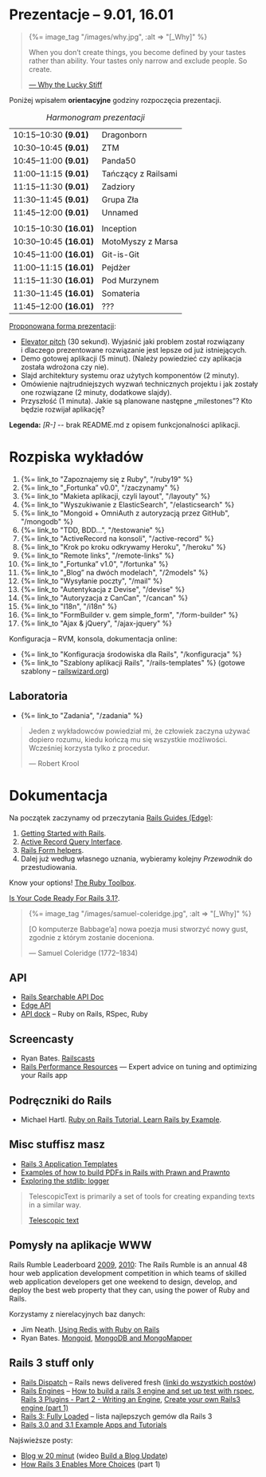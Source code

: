 # Prezentacje – 9.01, 16.01

<blockquote>
  {%= image_tag "/images/why.jpg", :alt => "[_Why]" %}
  <p>
    When you don’t create things, you become defined by your tastes
    rather than ability. Your tastes only narrow and exclude people.
    So create.
  </p>
  <p class="author"><a href="http://www.smashingmagazine.com/2010/05/15/why-a-tale-of-a-post-modern-genius/">— Why the Lucky Stiff</a></p>
</blockquote>

Poniżej wpisałem **orientacyjne** godziny rozpoczęcia prezentacji.

<table class="span-16" summary="harmonogram">
  <colgroup>
    <col class="table1"/>
    <col class="table2"/>
  </colgroup>
  <caption><em>Harmonogram prezentacji</em></caption>
  <thead>
  </thead>

<tbody>

 <tr>
 <td>10:15–10:30 <b>(9.01)</b></td>
 <td>Dragonborn</td>
 </tr>

 <tr>
 <td>10:30–10:45 <b>(9.01)</b></td>
 <td>ZTM</td>
 </tr>

 <tr>
 <td>10:45–11:00 <b>(9.01)</b></td>
 <td>Panda50</td>
 </tr>

 <tr>
 <td>11:00–11:15 <b>(9.01)</b></td>
 <td>Tańczący z Railsami</td>
 </tr>

 <tr>
 <td>11:15–11:30 <b>(9.01)</b></td>
 <td>Zadziory</td>
 </tr>

 <tr>
 <td>11:30–11:45 <b>(9.01)</b></td>
 <td>Grupa Zła</td>
 </tr>

 <tr>
 <td>11:45–12:00 <b>(9.01)</b></td>
 <td>Unnamed</td>
 </tr>

 <tr>
 <td></td>
 <td></td>
 </tr>

 <tr>
 <td>10:15–10:30 <b>(16.01)</b></td>
 <td>Inception</td>
 </tr>

 <tr>
 <td>10:30–10:45 <b>(16.01)</b></td>
 <td>MotoMyszy z Marsa</td>
 </tr>

 <tr>
 <td>10:45–11:00 <b>(16.01)</b></td>
 <td>Git-is-Git</td>
 </tr>

 <tr>
 <td>11:00–11:15 <b>(16.01)</b></td>
 <td>Pejdżer</td>
 </tr>

 <tr>
 <td>11:15–11:30 <b>(16.01)</b></td>
 <td>Pod Murzynem</td>
 </tr>

 <tr>
 <td>11:30–11:45 <b>(16.01)</b></td>
 <td>Somateria</td>
 </tr>

 <tr>
 <td>11:45–12:00 <b>(16.01)</b></td>
 <td>???</td>
 </tr>

</tbody>
</table>

[Proponowana forma prezentacji](http://philip.greenspun.com/seia/writeup):

* [Elevator pitch](http://en.wikipedia.org/wiki/Elevator_pitch) (30 sekund).
  Wyjaśnić jaki problem został rozwiązany
  i dlaczego prezentowane rozwiązanie jest lepsze od już istniejących.
* Demo gotowej aplikacji (5 minut).
  (Należy powiedzieć czy aplikacja została wdrożona czy nie).
* Slajd architektury systemu oraz użytych komponentów
  (2 minuty).
* Omówienie najtrudniejszych wyzwań technicznych projektu
  i jak zostały one rozwiązane (2 minuty, dodatkowe slajdy).
* Przyszłość (1 minuta).
  Jakie są planowane następne „milestones”?
  Kto będzie rozwijał aplikację?


<!--

[2011.11.28] [Coding - the new Latin](http://www.bbc.co.uk/news/technology-15916677).

[2011.10.26] [Method chaining and lazy evaluation in Ruby](http://jeffkreeftmeijer.com/2011/method-chaining-and-lazy-evaluation-in-ruby/) –
we’ll write a library that can chain method calls to build up a
MongoDB query in this article.

[2011.10.21] Poprawioną wersję *Elevation* dla Rails umieściłem
[tutaj](https://gist.github.com/1303620).
Przygotowałem też szablon aplikacji korzystający z HTML5Boilerplate.
Na razie jest [tutaj](https://gist.github.com/1304698).

[2011.10.20] Coś do poczytania.
David Lynch, [XSS is fun!](http://davidlynch.org/blog/2011/10/xss-is-fun/).

[2011.10.18] RailsConf 2011,
[David Heinemeier Hansson](http://www.youtube.com/watch?v=cGdCI2HhfAU)
opowiada o nowych rzeczach w Rails 3.1
(styl programowania — *junk drawer*).

Nie czujesz się pewnie z Ruby — spróbuj swoich sił na [Try Ruby!](http://tryruby.org/)
albo na [Learn Ruby The Hard Way](http://ruby.learncodethehardway.org/).

Nigdy nie korzystałeś z frameworka MVC, wejdź na
[Rails for Zombies](http://www.codeschool.com/courses/rails-for-zombies).

Wszystkie projekty przygotowywane na zajęciach należy trzymać na swoim
koncie na *github.com*. (Oczywiście, wcześniej należy założyć tam
sobie konto.)

Projekty piszemy w **Rails** wersji co najmniej **3.1**.

Przed utworzeniem pierwszego repozytorium
należy podać Gitowi swoje **prawdziwe i aktualne** dane:

    git config --global user.name "Imię Nazwisko"
    git config --global user.email "twój aktualny email"


<a href="http://wbzyl.inf.ug.edu.pl/sp/git">Parę aliasów dla Gita i Bash’a</a>
oszczędzi nam wiele żmudnego wpisywania z klawiatury.

-->

**Legenda:** *[R-]* -- brak README.md z opisem funkcjonalności aplikacji.

# Rozpiska wykładów

1. {%= link_to "Zapoznajemy się z Ruby", "/ruby19" %}
1. {%= link_to "„Fortunka” v0.0", "/zaczynamy" %}
1. {%= link_to "Makieta aplikacji, czyli layout", "/layouty" %}
1. {%= link_to "Wyszukiwanie z ElasticSearch", "/elasticsearch" %}
1. {%= link_to "Mongoid + OmniAuth z autoryzacją przez GitHub", "/mongodb" %}
1. {%= link_to "TDD, BDD…", "/testowanie" %}
1. {%= link_to "ActiveRecord na konsoli", "/active-record" %}
1. {%= link_to "Krok po kroku odkrywamy Heroku", "/heroku" %}
1. {%= link_to "Remote links", "/remote-links" %}
1. {%= link_to "„Fortunka” v1.0", "/fortunka" %}
1. {%= link_to "„Blog” na dwóch modelach", "/2models" %}
1. {%= link_to "Wysyłanie poczty", "/mail" %}
1. {%= link_to "Autentykacja z Devise", "/devise" %}
1. {%= link_to "Autoryzacja z CanCan", "/cancan" %}
1. {%= link_to "I18n", "/i18n" %}
1. {%= link_to "FormBuilder v. gem simple_form", "/form-builder" %}
1. {%= link_to "Ajax & jQuery", "/ajax-jquery" %}

<!--

TODO:

1. {%= link_to "Aplikacja „Leniwiec” (klon pastie)", "/pastie" %}
1. {%= link_to "Aplikacja „Todo”", "/todo" %}
1. {%= link_to "Aplikacja „Blog”", "/blog" %}
1. {%= link_to "Aplikacja „Store”", "/store" %}
1. {%= link_to "Aplikacja „Ale kino”", "/ale-kino" %}
1. {%= link_to "Wyszukiwanie", "/searching" %}
1. {%= link_to "Bezpieczeństwo", "/security" %}
1. {%= link_to "Caching", "/caching" %}
1. {%= link_to "Walidacja", "/walidacja" %}
1. {%= link_to "Autentykacja z Authlogic", "/authlogic" %}
-->

<!--
1. {%= link_to "Mobile apps", "/mobile" %}
1. {%= link_to "Autoryzacja I", "/authorization" %}
1. {%= link_to "Autoryzacja II", "/declarative-authorization" %}
-->

Konfiguracja – RVM, konsola, dokumentacja online:

* {%= link_to "Konfiguracja środowiska dla Rails", "/konfiguracja" %}
* {%= link_to "Szablony aplikacji Rails", "/rails-templates" %}
  (gotowe szablony – [railswizard.org](http://railswizard.org/))

## Laboratoria

* {%= link_to "Zadania", "/zadania" %}


<blockquote>
  <p>
    Jeden z wykładowców powiedział mi, że człowiek
    zaczyna używać dopiero rozumu, kiedu kończą mu się
    wszystkie możliwości. Wcześniej korzysta tylko
    z procedur.
  </p>
  <p class="author">— Robert Krool</p>
</blockquote>

# Dokumentacja

Na początek zaczynamy od przeczytania
[Rails Guides (Edge)](http://guides.rails.info/):

1. [Getting Started with Rails](http://guides.rubyonrails.org/getting_started.html).
2. [Active Record Query Interface](http://guides.rubyonrails.org/active_record_querying.html).
3. [Rails Form helpers](http://guides.rubyonrails.org/form_helpers.html).
4. Dalej już według własnego uznania,
   wybieramy kolejny *Przewodnik* do przestudiowania.

Know your options! [The Ruby Toolbox](http://ruby-toolbox.com/).

[Is Your Code Ready For Rails 3.1?](http://www.railsplugins.org/).


<blockquote>
  {%= image_tag "/images/samuel-coleridge.jpg", :alt => "[_Why]" %}
  <p>
    [O komputerze Babbage’a]
    nowa poezja musi stworzyć nowy gust,
    zgodnie z którym zostanie doceniona.
  </p>
  <p class="author">— Samuel Coleridge (1772–1834)</p>
</blockquote>

## API

* [Rails Searchable API Doc](http://railsapi.com/)
* [Edge API](http://edgeapi.rubyonrails.org/)
* [API dock](http://apidock.com/) – Ruby on Rails, RSpec, Ruby


## Screencasty

* Ryan Bates. [Railscasts](http://railscasts.com/)
* [Rails Performance Resources](http://railslab.newrelic.com/) —
  Expert advice on tuning and optimizing your Rails app


## Podręczniki do Rails

* Michael Hartl.
  [Ruby on Rails Tutorial. Learn Rails by Example](http://www.railstutorial.org/book).


## Misc stuffisz masz

* [Rails 3 Application Templates](https://github.com/RailsApps/rails3-application-templates)
* [Examples of how to build PDFs in Rails with Prawn and Prawnto](http://prawn.heroku.com/)
* [Exploring the stdlib: logger](http://rbjl.net/50-exploring-the-stdlib-logger)


<blockquote>
 <p>
  TelescopicText is primarily a set of tools for creating expanding texts in a similar way.
 </p>
 <p class="author"><a href="http://www.telescopictext.org/">Telescopic text</a></p>
</blockquote>

## Pomysły na aplikacje WWW

Rails Rumble Leaderboard
[2009](http://r09.railsrumble.com/entries),
[2010](http://r10.railsrumble.com/entries):
The Rails Rumble is an annual 48 hour web application development
competition in which teams of skilled web application developers get
one weekend to design, develop, and deploy the best web property that
they can, using the power of Ruby and Rails.

Korzystamy z nierelacyjnych baz danych:

* Jim Neath.
  [Using Redis with Ruby on Rails](http://jimneath.org/2011/03/24/using-redis-with-ruby-on-rails.html)
* Ryan Bates.
  [Mongoid](http://railscasts.com/episodes/238-mongoid),
  [MongoDB and MongoMapper](http://railscasts.com/episodes/194-mongodb-and-mongomapper)


## Rails 3 stuff only

* [Rails Dispatch](http://www.railsdispatch.com/) – Rails
  news delivered fresh
  ([linki do wszystkich postów](http://www.railsdispatch.com/posts))
* [Rails Engines](http://edgeapi.rubyonrails.org/classes/Rails/Engine.html) –
  [How to build a rails 3 engine and set up test with rspec](http://olympiad.posterous.com/how-to-building-a-rails-3-engine-and-set-up-t),
  [Rails 3 Plugins - Part 2 - Writing an Engine](http://www.themodestrubyist.com/2010/03/05/rails-3-plugins---part-2---writing-an-engine/),
  [Create your own Rails3 engine (part 1)](http://ror-e.com/info/videos/5)
* [Rails 3: Fully Loaded](http://intridea.com/2011/5/13/rails3-gems) – lista najlepszych gemów dla Rails 3
* [Rails 3.0 and 3.1 Example Apps and Tutorials](http://railsapps.github.com/)

Najświeższe posty:

* [Blog w 20 minut](http://www.railsdispatch.com/posts/rails-3-makes-life-better)
  (wideo [Build a Blog Update](http://vimeo.com/10732081))
* [How Rails 3 Enables More Choices](http://www.railsdispatch.com/posts/how-rails-3-enables-more-choices-part-1) (part 1)


[railsplugins]: http://www.railsplugins.org/ "Is Your Plugin Ready For Rails 3?"
